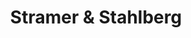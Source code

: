 ---
title: "Stramer & Stahlberg"
url: /duderstadt/stramer-und-stahlberg-marktstrasse/
shop: Sanitätshaus
---